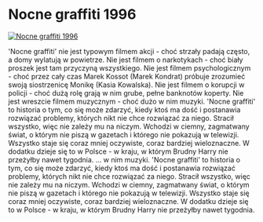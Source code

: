 Nocne graffiti 1996 
=============
[![Nocne graffiti 1996 ](http://vidos.pl/images/player.gif)](http://vidos.pl/nocne-graffiti-1996)

 'Nocne graffiti' nie jest typowym filmem akcji - choć strzały padają często, a domy wylatują w powietrze. Nie jest filmem o narkotykach - choć biały proszek jest tam przyczyną wszystkiego. Nie jest filmem psychologicznym - choć przez cały czas Marek Kossot (Marek Kondrat) próbuje zrozumieć swoją siostrzenicę Monikę (Kasia Kowalska). Nie jest filmem o korupcji w policji - choć dużą rolę grają w nim grube, pełne banknotów koperty. Nie jest wreszcie filmem muzycznym - choć dużo w nim muzyki. 'Nocne graffiti' to historia o tym, co się może zdarzyć, kiedy ktoś ma dość i postanawia rozwiązać problemy, których nikt nie chce rozwiązać za niego. Stracił wszystko, więc nie zależy mu na niczym. Wchodzi w ciemny, zagmatwany świat, o którym nie piszą w gazetach i którego nie pokazują w telewizji. Wszystko staje się coraz mniej oczywiste, coraz bardziej wieloznaczne. W dodatku dzieje się to w Polsce - w kraju, w którym Brudny Harry nie przeżyłby nawet tygodnia.  ... w nim muzyki. 'Nocne graffiti' to historia o tym, co się może zdarzyć, kiedy ktoś ma dość i postanawia rozwiązać problemy, których nikt nie chce rozwiązać za niego. Stracił wszystko, więc nie zależy mu na niczym. Wchodzi w ciemny, zagmatwany świat, o którym nie piszą w gazetach i którego nie pokazują w telewizji. Wszystko staje się coraz mniej oczywiste, coraz bardziej wieloznaczne. W dodatku dzieje się to w Polsce - w kraju, w którym Brudny Harry nie przeżyłby nawet tygodnia.
